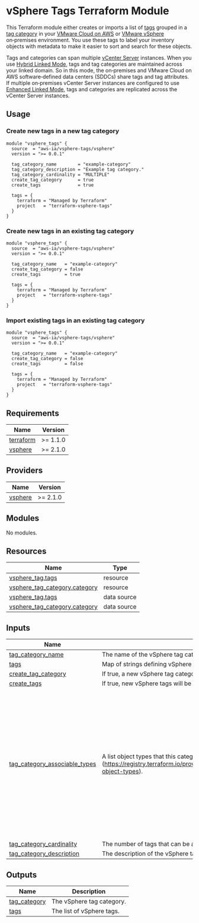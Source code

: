 <!-- BEGIN_TF_DOCS -->
# vSphere Tags Terraform Module

This Terraform module either creates or imports a list of [tags][tags] grouped in a [tag category][category] in your [VMware Cloud on AWS][vmconaws] or [VMware vSphere][vsphere] on&#8209;premises environment. You use these tags to label your inventory objects with metadata to make it easier to sort and search for these objects.

Tags and categories can span multiple [vCenter Server][vsphere] instances.
When you use [Hybrid Linked Mode][hybrid], tags and tag categories are maintained across your linked domain. So in this mode, the on&#8209;premises and VMware Cloud on AWS software&#8209;defined data centers (SDDCs) share tags and tag attributes.
If multiple on&#8209;premises vCenter Server instances are configured to use [Enhanced Linked Mode][enhanced], tags and categories are replicated across the vCenter Server instances.

## Usage

### Create new tags in a new tag category

```hcl
module "vsphere_tags" {
  source  = "aws-ia/vsphere-tags/vsphere"
  version = ">= 0.0.1"

  tag_category_name        = "example-category"
  tag_category_description = "Example tag category."
  tag_category_cardinality = "MULTIPLE"
  create_tag_category      = true
  create_tags              = true

  tags = {
    terraform = "Managed by Terraform"
    project   = "terraform-vsphere-tags"
  }
}
```

### Create new tags in an existing tag category

```hcl
module "vsphere_tags" {
  source  = "aws-ia/vsphere-tags/vsphere"
  version = ">= 0.0.1"

  tag_category_name   = "example-category"
  create_tag_category = false
  create_tags         = true

  tags = {
    terraform = "Managed by Terraform"
    project   = "terraform-vsphere-tags"
  }
}
```

### Import existing tags in an existing tag category

```hcl
module "vsphere_tags" {
  source  = "aws-ia/vsphere-tags/vsphere"
  version = ">= 0.0.1"

  tag_category_name   = "example-category"
  create_tag_category = false
  create_tags         = false

  tags = {
    terraform = "Managed by Terraform"
    project   = "terraform-vsphere-tags"
  }
}
```

[category]: https://docs.vmware.com/en/VMware-vSphere/7.0/com.vmware.vsphere.vcenterhost.doc/GUID-BA3D1794-28F2-43F3-BCE9-3964CB207FB6.html
[enhanced]: https://docs.vmware.com/en/VMware-vSphere/7.0/com.vmware.vsphere.vcenterhost.doc/GUID-6ADB06EF-E342-457E-A17B-1EA31C0F6D4B.html
[hybrid]: https://docs.vmware.com/en/VMware-Cloud-on-AWS/services/com.vmware.vsphere.vmc-aws-manage-data-center-vms.doc/GUID-91C57891-4D61-4F4C-B580-74F3000B831D.html
[tags]: https://docs.vmware.com/en/VMware-vSphere/7.0/com.vmware.vsphere.vcenterhost.doc/GUID-2FF21224-B6BC-499B-AD8B-D2C4309AD9DC.html
[vsphere]: https://docs.vmware.com/en/VMware-vSphere/index.html
[vmconaws]: https://aws.amazon.com/vmware/

## Requirements

| Name | Version |
|------|---------|
| <a name="requirement_terraform"></a> [terraform](#requirement\_terraform) | >= 1.1.0 |
| <a name="requirement_vsphere"></a> [vsphere](#requirement\_vsphere) | >= 2.1.0 |

## Providers

| Name | Version |
|------|---------|
| <a name="provider_vsphere"></a> [vsphere](#provider\_vsphere) | >= 2.1.0 |

## Modules

No modules.

## Resources

| Name | Type |
|------|------|
| [vsphere_tag.tags](https://registry.terraform.io/providers/hashicorp/vsphere/latest/docs/resources/tag) | resource |
| [vsphere_tag_category.category](https://registry.terraform.io/providers/hashicorp/vsphere/latest/docs/resources/tag_category) | resource |
| [vsphere_tag.tags](https://registry.terraform.io/providers/hashicorp/vsphere/latest/docs/data-sources/tag) | data source |
| [vsphere_tag_category.category](https://registry.terraform.io/providers/hashicorp/vsphere/latest/docs/data-sources/tag_category) | data source |

## Inputs

| Name | Description | Type | Default | Required |
|------|-------------|------|---------|:--------:|
| <a name="input_tag_category_name"></a> [tag\_category\_name](#input\_tag\_category\_name) | The name of the vSphere tag category. | `string` | n/a | yes |
| <a name="input_tags"></a> [tags](#input\_tags) | Map of strings defining vSphere tag names and descriptions. | `map(string)` | n/a | yes |
| <a name="input_create_tag_category"></a> [create\_tag\_category](#input\_create\_tag\_category) | If true, a new vSphere tag category will be created. | `bool` | `true` | no |
| <a name="input_create_tags"></a> [create\_tags](#input\_create\_tags) | If true, new vSphere tags will be created for each entry. | `bool` | `true` | no |
| <a name="input_tag_category_associable_types"></a> [tag\_category\_associable\_types](#input\_tag\_category\_associable\_types) | A list object types that this category to which this category can be assigned (https://registry.terraform.io/providers/hashicorp/vsphere/latest/docs/resources/tag_category#associable-object-types). | `list(string)` | <pre>[<br>  "Folder",<br>  "ClusterComputeResource",<br>  "Datacenter",<br>  "Datastore",<br>  "StoragePod",<br>  "DistributedVirtualPortgroup",<br>  "DistributedVirtualSwitch",<br>  "VmwareDistributedVirtualSwitch",<br>  "HostSystem",<br>  "com.vmware.content.Library",<br>  "com.vmware.content.library.Item",<br>  "HostNetwork",<br>  "Network",<br>  "OpaqueNetwork",<br>  "ResourcePool",<br>  "VirtualApp",<br>  "VirtualMachine"<br>]</pre> | no |
| <a name="input_tag_category_cardinality"></a> [tag\_category\_cardinality](#input\_tag\_category\_cardinality) | The number of tags that can be assigned from this category to a single object at once. | `string` | `"MULTIPLE"` | no |
| <a name="input_tag_category_description"></a> [tag\_category\_description](#input\_tag\_category\_description) | The description of the vSphere tag category. | `string` | `null` | no |

## Outputs

| Name | Description |
|------|-------------|
| <a name="output_tag_category"></a> [tag\_category](#output\_tag\_category) | The vSphere tag category. |
| <a name="output_tags"></a> [tags](#output\_tags) | The list of vSphere tags. |
<!-- END_TF_DOCS -->
